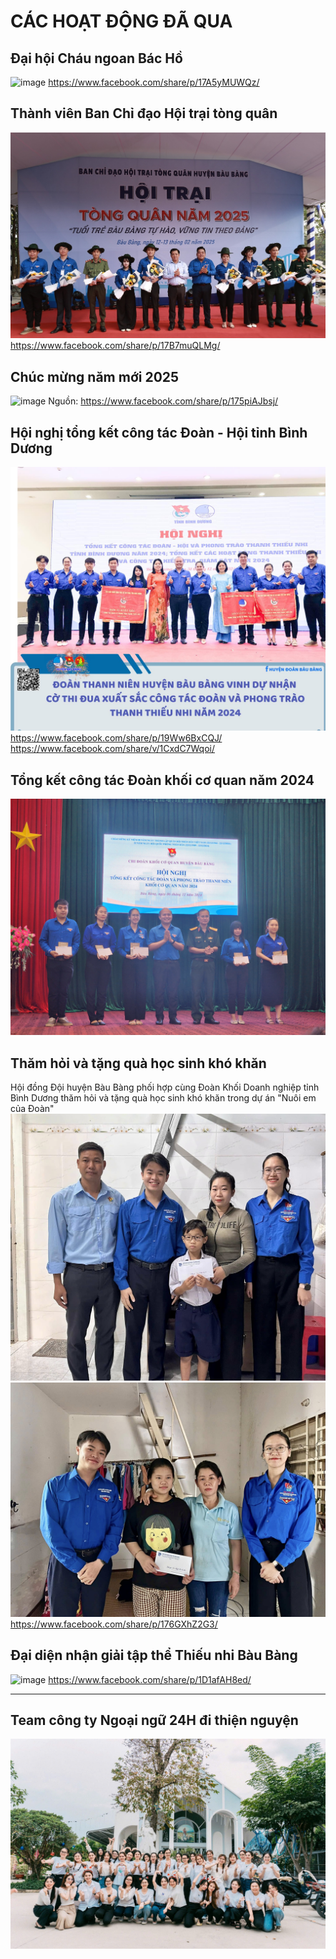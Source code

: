 # CÁC HOẠT ĐỘNG ĐÃ QUA
## Đại hội Cháu ngoan Bác Hồ
![image](assets/image-20250828225858-v6djrvv.png)
https://www.facebook.com/share/p/17A5yMUWQz/

## Thành viên Ban Chỉ đạo Hội trại tòng quân
![image](assets/image-20250828235705-x52yawm.png)
https://www.facebook.com/share/p/17B7muQLMg/

## Chúc mừng năm mới 2025
![image](assets/image-20250828222513-3h87uxx.png)
Nguồn: https://www.facebook.com/share/p/175piAJbsj/

## Hội nghị tổng kết công tác Đoàn - Hội tỉnh Bình Dương
![image](assets/image-20250828223301-kt4ag5l.png)
https://www.facebook.com/share/p/19Ww6BxCQJ/
https://www.facebook.com/share/v/1CxdC7Wqoi/

## Tổng kết công tác Đoàn khối cơ quan năm 2024
![20241206_171624](assets/20241206_171624-20250829034356-x1ablnj.jpg)

## Thăm hỏi và tặng quà học sinh khó khăn
Hội đồng Đội huyện Bàu Bàng phối hợp cùng Đoàn Khối Doanh nghiệp tỉnh Bình Dương thăm hỏi và tặng quà học sinh khó khăn trong dự án "Nuôi em của Đoàn"
![image](assets/image-20250828224221-45e8iue.png)
![image](assets/image-20250829035053-br32uhp.png)
https://www.facebook.com/share/p/176GXhZ2G3/

## Đại diện nhận giải tập thể Thiếu nhi Bàu Bàng
![image](assets/image-20250828224458-zeqxeku.png)
https://www.facebook.com/share/p/1D1afAH8ed/

---

## Team công ty Ngoại ngữ 24H đi thiện nguyện
![image](assets/IMG_20250829_113411-20250829043527-qi2m24o.jpg)

‍
